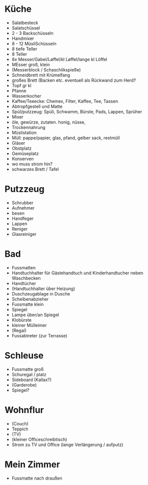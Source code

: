 <html>
<meta charset="UTF-8">

# Küche

- Salatbesteck
- Salatschüssel
- 2 - 3 Backschüsseln
- Handmixer
- 8 - 12 MüsliSchüsseln
- 8 tiefe Teller
- 8 Teller
- 8x Messer/Gabel/Løffel/kl Løffel/lange kl Löffel
- MEsser groß, klein
- (Messerblock / Schaschlikspieße)
- Schneidbrett mit Krümelfang
- großes Brett (Backen etc. eventuell als Rückwand zum Herd?
- Topf gr kl
- Pfanne
- Wasserkocher
- Kaffee/Teeecke: Chemex, Filter, Kaffee, Tee, Tassen
- Abtropfgestell und Matte
- Spül/putzzeug: Spüli, Schwamm, Bürste, Pads, Lappen, Sprüher
- Mixer
- öle, gewürze, zutaten. honig, nüsse, 
- Trockennahrung
- Müslistation
- Müll: pappe/papier, glas, pfand, gelber sack, restmüll
- Gläser
- Obstplatz
- Gemüseplatz
- Konserven
- wo muss strom hin?
- schwarzes Brett / Tafel


# Putzzeug

- Schrubber
- Aufnehmer
- besen
- Handfeger
- Lappen
- Reniger
- Glasreiniger

# Bad

- Fussmatten
- Handtuchhalter für Gästehandtuch und Kinderhandtucher neben Waschbecken
- Handtücher
- (Handtuchhalter über Heizung)
- Duschzeugablage in Dusche
- Scheibenabzieher
- Fussmatte klein
- Spiegel
- Lampe über/an Spiegel
- Klobürste
- kleiner Mülleimer
- (Regal)
- Fussabtreter (zur Terrasse)

# Schleuse

- Fussmatte groß
- Schuregal / platz
- Sideboard (Kallax?)
- (Garderobe)
- Spiegel?

# Wohnflur

- (Couch)
- Teppich
- (TV)
- (kleiner Officeschreibtisch)
- Strom zu TV und Office (lange Verlängerung / aufputz)

# Mein Zimmer

- Fussmatte nach draußen